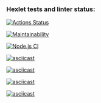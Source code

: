 ### Hexlet tests and linter status:
[![Actions Status](https://github.com/Godiluck/frontend-project-lvl1/workflows/hexlet-check/badge.svg?branch=)](https://github.com/Godiluck/frontend-project-lvl1/actions?query=branch:)

[![Maintainability](https://api.codeclimate.com/v1/badges/a99a88d28ad37a79dbf6/maintainability)](https://codeclimate.com/github/codeclimate/codeclimate/maintainability)

[![Node.js CI](https://github.com/Godiluck/frontend-project-lvl1/actions/workflows/node.js.yml/badge.svg)](https://github.com/Godiluck/frontend-project-lvl1/actions/workflows/node.js.yml)

[![asciicast](https://asciinema.org/a/NjWbTGBoKJhiRMJtCbKmQIlmS.svg)](https://asciinema.org/a/NjWbTGBoKJhiRMJtCbKmQIlmS)

[![asciicast](https://asciinema.org/a/KTe3e0D9VCf403UpqO9qmxGoD.svg)](https://asciinema.org/a/KTe3e0D9VCf403UpqO9qmxGoD)

[![asciicast](https://asciinema.org/a/kO23k1wuphc2dCcWHO6PY5mv1.svg)](https://asciinema.org/a/kO23k1wuphc2dCcWHO6PY5mv1)

[![asciicast](https://asciinema.org/a/g3mR44peLN2I1SwwADLddwqig.svg)](https://asciinema.org/a/g3mR44peLN2I1SwwADLddwqig)